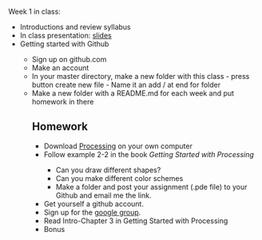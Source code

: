Week 1 in class:
<ul>
<li>Introductions and review syllabus</li>

<li>In class presentation: <a href="https://docs.google.com/presentation/d/1uBHqv7qnHy_L2wg7caGyCJS5dQZoG0F9JCI0LB9nqag/edit#slide=id.p">slides</a></li>
<li>Getting started with Github</li>
<ul>
<li>Sign up on github.com</li>
<li>Make an account</li>
<li>In your master directory, make a new folder with this class - press button create new file - Name it an add / at end for folder</li>
<li>Make a new folder with a README.md for each week and put homework in there</li>

<h2>Homework</h2>
<ul>
<li>Download <a href="https://processing.org/">Processing</a> on your own computer</a></li>
<li>Follow example 2-2 in the book <i>Getting Started with Processing</i></li>
<ul>
<li>Can you draw different shapes?</li>
<li>Can you make different color schemes</li>
<li>Make a folder and post your assignment (.pde file) to your Github and email me the link. </li>
</ul>
<li>Get yourself a github account.</li>
<li>Sign up for the <a href="https://groups.google.com/a/fitnyc.edu/forum/?hl=en#!forum/programming-concepts-f2016.grp">google group</a>.</li>
<li>Read Intro-Chapter 3 in Getting Started with Processing</li>
<li>Bonus</li>
